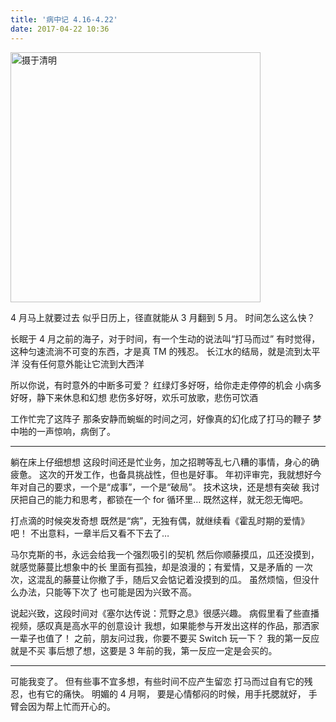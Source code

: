 ```yaml
---
title: '病中记 4.16-4.22'
date: 2017-04-22 10:36
---
```


<p><img src="/assets/blogImg/diary-22.jpg" alt="摄于清明" width="400"></p>

4 月马上就要过去
似乎日历上，径直就能从 3 月翻到 5 月。
时间怎么这么快？

长眠于 4 月之前的海子，对于时间，有一个生动的说法叫“打马而过”
有时觉得，这种匀速流淌不可变的东西，才是真 TM 的残忍。
长江水的结局，就是流到太平洋
没有任何意外能让它流到大西洋

所以你说，有时意外的中断多可爱？
红绿灯多好呀，给你走走停停的机会
小病多好呀，静下来休息和幻想
悲伤多好呀，欢乐可放歌，悲伤可饮酒

工作忙完了这阵子
那条安静而蜿蜒的时间之河，好像真的幻化成了打马的鞭子
梦中啪的一声惊响，病倒了。

<!-- more -->

---

躺在床上仔细想想
这段时间还是忙业务，加之招聘等乱七八糟的事情，身心的确疲惫。
这次的开发工作，也备具挑战性，但也是好事。
年初评审完，我就想好今年对自己的要求，一个是“成事”，一个是“破局”。
技术这块，还是想有突破
我讨厌把自己的能力和思考，都锁在一个 for 循环里…
既然这样，就无怨无悔吧。

打点滴的时候突发奇想
既然是“病”，无独有偶，就继续看《霍乱时期的爱情》吧！
不出意料，一章半后又看不下去了…

马尔克斯的书，永远会给我一个强烈吸引的契机
然后你顺藤摸瓜，瓜还没摸到，就感觉藤蔓比想象中的长
里面有孤独，却是浪漫的；有爱情，又是矛盾的
一次次，这混乱的藤蔓让你撤了手，随后又会惦记着没摸到的瓜。
虽然烦恼，但没什么办法，只能等下次了
也可能是因为兴致不高。

说起兴致，这段时间对《塞尔达传说：荒野之息》很感兴趣。
病假里看了些直播视频，感叹真是高水平的创意设计
我想，如果能参与开发出这样的作品，那洒家一辈子也值了！
之前，朋友问过我，你要不要买 Switch 玩一下？
我的第一反应就是不买
事后想了想，这要是 3 年前的我，第一反应一定是会买的。

---

可能我变了。
但有些事不宜多想，有些时间不应产生留恋
打马而过自有它的残忍，也有它的痛快。
明媚的 4 月啊，
要是心情郁闷的时候，用手托腮就好，
手臂会因为帮上忙而开心的。
